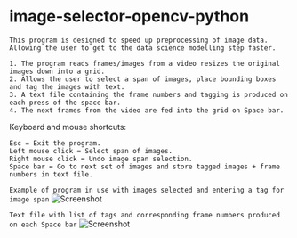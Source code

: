 # image-selector-opencv-python
```
This program is designed to speed up preprocessing of image data.
Allowing the user to get to the data science modelling step faster.

1. The program reads frames/images from a video resizes the original images down into a grid.
2. Allows the user to select a span of images, place bounding boxes and tag the images with text. 
3. A text file containing the frame numbers and tagging is produced on each press of the space bar.
4. The next frames from the video are fed into the grid on Space bar.
```
Keyboard and mouse shortcuts:
```
Esc = Exit the program.
Left mouse click = Select span of images.
Right mouse click = Undo image span selection.
Space bar = Go to next set of images and store tagged images + frame numbers in text file.
```

```Example of program in use with images selected and entering a tag for image span```
![Screenshot](https://github.com/LeeWannacott/image-selector-opencv-python/blob/master/Example_of_use.png)

```Text file with list of tags and corresponding frame numbers produced on each Space bar```
![Screenshot](https://github.com/LeeWannacott/image-selector-opencv-python/blob/master/List_of_images.png)

